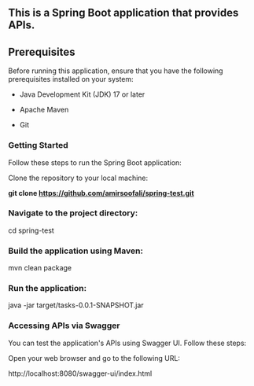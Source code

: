 
## This is a Spring Boot application that provides APIs.  
  
## Prerequisites  
  
Before running this application, ensure that you have the following prerequisites installed on your system:  
  
* Java Development Kit (JDK) 17 or later  
  
* Apache Maven  
  
* Git  
  
### Getting Started  
  
Follow these steps to run the Spring Boot application:  
  
Clone the repository to your local machine:  
  
**git clone https://github.com/amirsoofali/spring-test.git**  
  
### Navigate to the project directory:  
  
cd spring-test  
  
### Build the application using Maven:  
  
mvn clean package  
  
### Run the application:  
  
java -jar target/tasks-0.0.1-SNAPSHOT.jar  
  
### Accessing APIs via Swagger  
  
You can test the application's APIs using Swagger UI. Follow these steps:  
  
Open your web browser and go to the following URL:  
  
http://localhost:8080/swagger-ui/index.html
